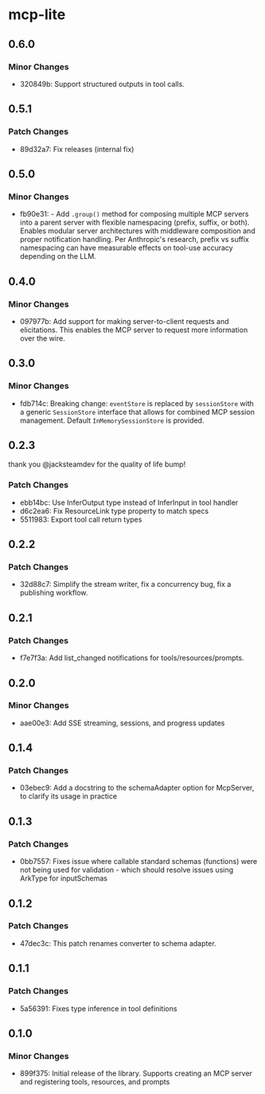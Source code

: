 # mcp-lite

## 0.6.0

### Minor Changes

- 320849b: Support structured outputs in tool calls.

## 0.5.1

### Patch Changes

- 89d32a7: Fix releases (internal fix)

## 0.5.0

### Minor Changes

- fb90e31: - Add `.group()` method for composing multiple MCP servers into a parent server with flexible namespacing (prefix, suffix, or both). Enables modular server architectures with middleware composition and proper notification handling. Per Anthropic's research, prefix vs suffix namespacing can have measurable effects on tool-use accuracy depending on the LLM.

## 0.4.0

### Minor Changes

- 097977b: Add support for making server-to-client requests and elicitations. This enables the MCP server to request more information over the wire.

## 0.3.0

### Minor Changes

- fdb714c: Breaking change: `eventStore` is replaced by `sessionStore` with a generic `SessionStore` interface that allows for combined MCP session management. Default `InMemorySessionStore` is provided.

## 0.2.3

thank you @jacksteamdev for the quality of life bump!

### Patch Changes

- ebb14bc: Use InferOutput type instead of InferInput in tool handler
- d6c2ea6: Fix ResourceLink type property to match specs
- 5511983: Export tool call return types

## 0.2.2

### Patch Changes

- 32d88c7: Simplify the stream writer, fix a concurrency bug, fix a publishing workflow.

## 0.2.1

### Patch Changes

- f7e7f3a: Add list_changed notifications for tools/resources/prompts.

## 0.2.0

### Minor Changes

- aae00e3: Add SSE streaming, sessions, and progress updates

## 0.1.4

### Patch Changes

- 03ebec9: Add a docstring to the schemaAdapter option for McpServer, to clarify its usage in practice

## 0.1.3

### Patch Changes

- 0bb7557: Fixes issue where callable standard schemas (functions) were not being used for validation - which should resolve issues using ArkType for inputSchemas

## 0.1.2

### Patch Changes

- 47dec3c: This patch renames converter to schema adapter.

## 0.1.1

### Patch Changes

- 5a56391: Fixes type inference in tool definitions

## 0.1.0

### Minor Changes

- 899f375: Initial release of the library. Supports creating an MCP server and registering tools, resources, and prompts
